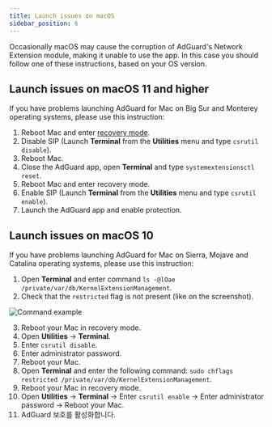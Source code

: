 ```yaml
---
title: Launch issues on macOS
sidebar_position: 6
---
```


Occasionally macOS may cause the corruption of AdGuard's Network Extension module, making it unable to use the app. In this case you should follow one of these instructions, based on your OS version.

## Launch issues on macOS 11 and higher

If you have problems launching AdGuard for Mac on Big Sur and Monterey operating systems, please use this instruction:

1. Reboot Mac and enter [recovery mode](https://support.apple.com/en-us/HT201255).
2. Disable SIP (Launch **Terminal** from the **Utilities** menu and type `csrutil disable`).
3. Reboot Mac.
4. Close the AdGuard app, open **Terminal** and type `systemextensionsctl reset`.
5. Reboot Mac and enter recovery mode.
6. Enable SIP (Launch **Terminal** from the **Utilities** menu and type `csrutil enable`).
7. Launch the AdGuard app and enable protection.

## Launch issues on macOS 10

If you have problems launching AdGuard for Mac on Sierra, Mojave and Catalina operating systems, please use this instruction:

1. Open **Terminal** and enter command `ls -@lOae /private/var/db/KernelExtensionManagement`.
2. Check that the `restricted` flag is not present (like on the screenshot).

![Command example](https://cdn.adguard.com/content/kb/ad_blocker/mac/restricted-flag.jpg)

3. Reboot your Mac in recovery mode.
4. Open **Utilities** -> **Terminal**.
5. Enter `csrutil disable`.
6. Enter administrator password.
7. Reboot your Mac.
8. Open **Terminal** and enter the following command: `sudo chflags restricted /private/var/db/KernelExtensionManagement`.
9. Reboot your Mac in recovery mode.
10. Open **Utilities** -> **Terminal** -> Enter `csrutil enable` -> Enter administrator password -> Reboot your Mac.
11. AdGuard 보호를 활성화합니다.